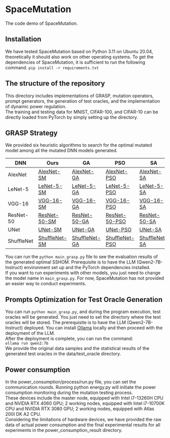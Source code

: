 # SpaceMutation

The code demo of SpaceMutation.

## Installation

We have tested SpaceMutation based on Python 3.11 on Ubuntu 20.04, theoretically it should also work on other operating
systems. To get the dependencies of SpaceMutation, it is sufficient to run the following command.
`pip install -r requirements.txt`

## The structure of the repository
This directory includes implementations of GRASP, mutation operators, prompt generators, the generation of test oracles, and the implementation of dynamic power regulation.
</br>The training and testing data for MNIST, CIFAR-100, and CIFAR-10 can be directly loaded from PyTorch by simply setting up the directory.
## GRASP Strategy

We provided six heuristic algorithms to search for the optimal mutated model among all the mutated DNN models generated.

| DNN        | Ours                                                     | GA                                                       | PSO                                                       | SA                                                       | A*                                                       | HC                                                       | ACO                                                       |
|------------|----------------------------------------------------------|----------------------------------------------------------|-----------------------------------------------------------|----------------------------------------------------------|----------------------------------------------------------|----------------------------------------------------------|-----------------------------------------------------------|
| AlexNet    | [AlexNet-SM](https://www.hostize.com/zh/v/R-jXKsGzrr)    | [AlexNet-GA](https://www.hostize.com/zh/v/7_HvyY8jYn)    | [AlexNet-PSO](https://www.hostize.com/zh/v/1z2OwzqNE5)    | [AlexNet-SA](https://www.hostize.com/zh/v/R-xJm1PyQc)    | [AlexNet-A*](https://www.hostize.com/zh/v/T0l3fV4Phq)    | [AlexNet-HC](https://www.hostize.com/zh/v/waZu9tAqQD)    | [AlexNet-ACO](https://www.hostize.com/zh/v/73tqnmjoRJ)    |
| LeNet-5    | [LeNet-5-SM](https://www.hostize.com/zh/v/adpd61lxOA)    | [LeNet-5-GA](https://www.hostize.com/zh/v/QoGJzEnCL2)    | [LeNet-5-PSO](https://www.hostize.com/zh/v/cX6uQB5Ggz)    | [LeNet-5-SA](https://www.hostize.com/zh/v/tAsw5tQTsY)    | [LeNet-5-A*](https://www.hostize.com/zh/v/_RVKhK0jJX)    | [LeNet-5-HC](https://www.hostize.com/zh/v/l-O8nEenIp)    | [LeNet-5-ACO](https://www.hostize.com/zh/v/Xd1yuAvscG)    |
| VGG-16     | [VGG-16-SM](https://www.hostize.com/zh/v/UbpT_qfiLy)     | [VGG-16-GA](https://www.hostize.com/zh/v/1x0VNAP-5X)     | [VGG-16-PSO](https://www.hostize.com/zh/v/L3Tr73_XHz)     | [VGG-16-SA](https://www.hostize.com/zh/v/zVZWldpt7u)     | [VGG-16-A*](https://www.hostize.com/zh/v/edm21RkGWM)     | [VGG-16-HC](https://www.hostize.com/zh/v/wLkxKz_IPh)     | [VGG-16-ACO](https://www.hostize.com/zh/v/PIbqBJeG0O)     |
| ResNet-50  | [ResNet-50-SM](https://www.hostize.com/zh/v/M2TAFS4hUw)  | [ResNet-50-GA](https://www.hostize.com/zh/v/awRd_fBbBI)  | [ResNet-50-PSO](https://www.hostize.com/zh/v/clxY5yYYNY)  | [ResNet-50-SA](https://www.hostize.com/zh/v/0_gI83CsNr)  | [ResNet-50-A*](https://www.hostize.com/zh/v/voYwLFDitT)  | [ResNet-50-HC](https://www.hostize.com/zh/v/ZGcl9p3foe)  | [ResNet-50-ACO](https://www.hostize.com/zh/v/tPb-eqjOhw)  |
| UNet       | [UNet-SM](https://www.hostize.com/zh/v/4uVIdGdEKQ)       | [UNet-GA](https://www.hostize.com/zh/v/sHuGDLyU5H)       | [UNet-PSO](https://www.hostize.com/zh/v/3y4beygDby)       | [UNet-SA](https://www.hostize.com/zh/v/1mP0HxFNzb)       | [UNet-A*](https://www.hostize.com/zh/v/rUYzxtKz3_)       | [UNet-HC](https://www.hostize.com/zh/v/ttV8rqf8HY)       | [UNet-ACO](https://www.hostize.com/zh/v/YqRBb__1PP)       |
| ShuffleNet | [ShuffleNet-SM](https://www.hostize.com/zh/v/jZcnGBsVPg) | [ShuffleNet-GA](https://www.hostize.com/zh/v/UbfZeVBLCD) | [ShuffleNet-PSO](https://www.hostize.com/zh/v/16h5weOvg6) | [ShuffleNet-SA](https://www.hostize.com/zh/v/9vFYURN4_o) | [ShuffleNet-A*](https://www.hostize.com/zh/v/4-0MLTDEZD) | [ShuffleNet-HC](https://www.hostize.com/zh/v/9vFYURN4_o) | [ShuffleNet-ACO](https://www.hostize.com/zh/v/_IX7tmk6sQ) |

You can run the `python main_grasp.py` file to see the evaluation results of the generated optimal SSHOM. 
Prerequisite is to have the LLM (Qwen2-7B-Instruct) environment set up and the PyTorch dependencies installed.
</br>If you want to run experiments with other models, you just need to change the model name in `main_grasp.py`. For now, SpaceMutation has not provided an easier way to conduct experiments.

## Prompts Optimization for Test Oracle Generation
You can run `python main_grasp.py`, and during the program execution, test oracles will be generated. You just need to set the directory where the test oracles will be stored. The prerequisite is to have the LLM (Qwen2-7B-Instruct) deployed.
You can install [Ollama](https://github.com/ollama/ollama) locally and then proceed with the deployment of the LLM.
</br>After the deployment is complete, you can run the command:
</br>`ollama run qwen2:7b`
</br>We provide the original data samples and the statistical results of the generated test oracles in the data/test_oracle directory.
## Power consumption
In the power_consumption/process/run.py file, you can set the communication rounds.
Running python energy.py will initiate the power consumption monitoring during the mutation testing process. 
</br>These devices include the master node, equipped with Intel i7-13260H CPU and NVIDIA RTX 4060 GPU; 2 working nodes, equipped with Intel i7-10700K CPU and NVIDIA RTX 3080 GPU; 2 working nodes, equipped with Atlas 200I DK A2 CPU.
</br>Considering the limitations of hardware devices, we have provided the raw data of actual power consumption and the final experimental results for all experiments in the power_consumption_result directory.
